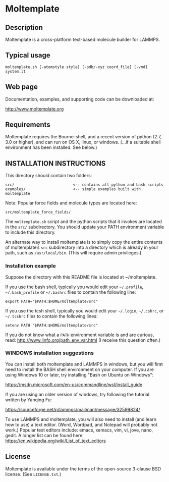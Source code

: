 Moltemplate
===========

##  Description

Moltemplate is a cross-platform text-based molecule builder for LAMMPS.

## Typical usage

    moltemplate.sh [-atomstyle style] [-pdb/-xyz coord_file] [-vmd] system.lt

## Web page

Documentation, examples, and supporting code can be downloaded at:

http://www.moltemplate.org

## Requirements

Moltemplate requires the Bourne-shell, and a recent version of python
(2.7, 3.0 or higher), and can run on OS X, linux, or windows. (...if a
suitable shell environment has been installed.  See below.)


## INSTALLATION INSTRUCTIONS

This directory should contain two folders:

    src/                          <-- contains all python and bash scripts
    examples/                     <-- simple examples built with moltemplate

Note: Popular force fields and molecule types are located here:

    src/moltemplate_force_fields/

The `moltemplate.sh` script and the python scripts that it invokes are
located in the `src/` subdirectory.  You should update your PATH environment
variable to include this directory.  

An alternate way to install moltemplate is to simply copy the entire contents
of moltemplate’s `src` subdirectory into a directory which is already in your
path, such as `/usr/local/bin`. (This will require admin privileges.)

### Installation example

Suppose the directory with this README file is located at ~/moltemplate.

If you use the bash shell, typically you would edit your
`~/.profile`, `~/.bash_profile` or `~/.bashrc` files to contain the following line:

    export PATH="$PATH:$HOME/moltemplate/src"

If you use the tcsh shell, typically you would edit your
`~/.login`, `~/.cshrc`, or `~/.tcshrc` files to contain the following lines:

    setenv PATH "$PATH:$HOME/moltemplate/src"

If you do not know what a `PATH` environment variable is and are curious, read:
    http://www.linfo.org/path_env_var.html
(I receive this question often.)

### WINDOWS installation suggestions

   You can install both moltemplate and LAMMPS in windows, but you will first need to install the BASH shell environment on your computer.  If you are using Windows 10 or later, try installing "Bash on Ubuntu on Windows":

https://msdn.microsoft.com/en-us/commandline/wsl/install_guide

   If you are using an older version of windows, try following the tutorial written by Yanqing Fu:

https://sourceforge.net/p/lammps/mailman/message/32599824/

   To use LAMMPS and moltemplate, you will also need to install (and learn how to use) a text editor.  (Word, Wordpad, and Notepad will probably not work.)  Popular text editors include: emacs, xemacs, vim, vi, jove, nano, gedit.  A longer list can be found here:
https://en.wikipedia.org/wiki/List_of_text_editors

## License

Moltemplate is available under the terms of the open-source 3-clause BSD
license.  (See `LICENSE.txt`.)
